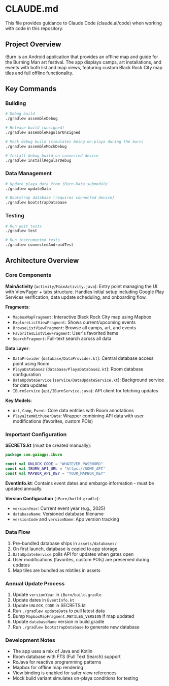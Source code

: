 # CLAUDE.md

This file provides guidance to Claude Code (claude.ai/code) when working with code in this repository.

## Project Overview

iBurn is an Android application that provides an offline map and guide for the Burning Man art festival. The app displays camps, art installations, and events with both list and map views, featuring custom Black Rock City map tiles and full offline functionality.

## Key Commands

### Building
```bash
# Debug build
./gradlew assembleDebug

# Release build (unsigned)
./gradlew assembleRegularUnsigned

# Mock debug build (simulates being on-playa during the burn)
./gradlew assembleMockDebug

# Install debug build on connected device
./gradlew installRegularDebug
```

### Data Management
```bash
# Update playa data from iBurn-Data submodule
./gradlew updateData

# Bootstrap database (requires connected device)
./gradlew bootstrapDatabase
```

### Testing
```bash
# Run unit tests
./gradlew test

# Run instrumented tests
./gradlew connectedAndroidTest
```

## Architecture Overview

### Core Components

**MainActivity** (`activity/MainActivity.java`): Entry point managing the UI with ViewPager + tabs structure. Handles initial setup including Google Play Services verification, data update scheduling, and onboarding flow.

**Fragments**:
- `MapboxMapFragment`: Interactive Black Rock City map using Mapbox
- `ExploreListViewFragment`: Shows current/upcoming events
- `BrowseListViewFragment`: Browse all camps, art, and events
- `FavoritesListViewFragment`: User's favorited items
- `SearchFragment`: Full-text search across all data

**Data Layer**:
- `DataProvider` (`database/DataProvider.kt`): Central database access point using Room
- `PlayaDatabase2` (`database/PlayaDatabase2.kt`): Room database configuration
- `DataUpdateService` (`service/DataUpdateService.kt`): Background service for data updates
- `IBurnService` (`api/IBurnService.java`): API client for fetching updates

**Key Models**:
- `Art`, `Camp`, `Event`: Core data entities with Room annotations
- `PlayaItemWithUserData`: Wrapper combining API data with user modifications (favorites, custom POIs)

### Important Configuration

**SECRETS.kt** (must be created manually):
```kotlin
package com.gaiagps.iburn

const val UNLOCK_CODE = "WHATEVER_PASSWORD"
const val IBURN_API_URL = "https://SOME_API"
const val MAPBOX_API_KEY = "YOUR_MAPBOX_KEY"
```

**EventInfo.kt**: Contains event dates and embargo information - must be updated annually.

**Version Configuration** (`iBurn/build.gradle`):
- `versionYear`: Current event year (e.g., 2025)
- `databaseName`: Versioned database filename
- `versionCode` and `versionName`: App version tracking

### Data Flow

1. Pre-bundled database ships in `assets/databases/`
2. On first launch, database is copied to app storage
3. `DataUpdateService` polls API for updates when gates open
4. User modifications (favorites, custom POIs) are preserved during updates
5. Map tiles are bundled as mbtiles in assets

### Annual Update Process

1. Update `versionYear` in `iBurn/build.gradle`
2. Update dates in `EventInfo.kt`
3. Update `UNLOCK_CODE` in SECRETS.kt
4. Run `./gradlew updateData` to pull latest data
5. Bump `MapboxMapFragment.MBTILES_VERSION` if map updated
6. Update `databaseName` version in build.gradle
7. Run `./gradlew bootstrapDatabase` to generate new database

### Development Notes

- The app uses a mix of Java and Kotlin
- Room database with FTS (Full Text Search) support
- RxJava for reactive programming patterns
- Mapbox for offline map rendering
- View binding is enabled for safer view references
- Mock build variant simulates on-playa conditions for testing
